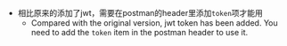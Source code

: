 - 相比原来的添加了jwt，需要在postman的header里添加```token```项才能用
  - Compared with the original version, jwt token has been added. You need to add the ```token``` item in the postman header to use it.
